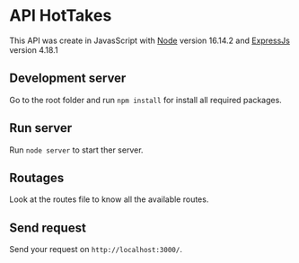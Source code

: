 # API HotTakes

This API was create in JavasScript with [Node](https://github.com/nodejs/node) version 16.14.2 and [ExpressJs](https://github.com/expressjs/express) version 4.18.1 
## Development server
Go to the root folder and run `npm install` for install all required packages.

## Run server 

Run `node server` to start ther server.

## Routages

Look at the routes file to know all the available routes.

## Send request 

Send your request on `http://localhost:3000/`.
